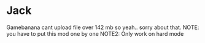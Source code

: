 # Jack
Gamebanana cant upload file over 142 mb so yeah..
sorry about that.
NOTE: you have to put this mod one by one
NOTE2: Only work on hard mode
